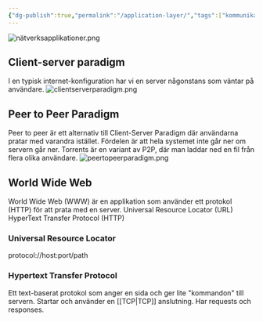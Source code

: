 ```yaml
---
{"dg-publish":true,"permalink":"/application-layer/","tags":["kommunikationssystem"]}
---
```



![nätverksapplikationer.png](/img/user/images/n%C3%A4tverksapplikationer.png)

## Client-server paradigm
I en typisk internet-konfiguration har vi en server någonstans som väntar på användare.
![clientserverparadigm.png](/img/user/images/clientserverparadigm.png)
## Peer to Peer Paradigm
Peer to peer är ett alternativ till Client-Server Paradigm där användarna pratar med varandra istället. Fördelen är att hela systemet inte går ner om servern går ner. Torrents är en variant av P2P, där man laddar ned en fil från flera olika användare.
![peertopeerparadigm.png](/img/user/images/peertopeerparadigm.png)

## World Wide Web
World Wide Web (WWW) är en applikation som använder ett protokol (HTTP) för att prata med en server.
	Universal Resource Locator (URL)
	HyperText Transfer Protocol  (HTTP)

### Universal Resource Locator
protocol://host:port/path

### Hypertext Transfer Protocol
Ett text-baserat protokol som anger en sida och ger lite "kommandon" till servern. Startar och använder en [[TCP\|TCP]] anslutning. Har requests och responses.
